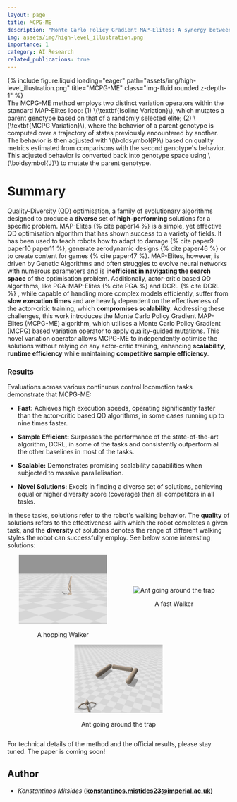 ```yaml
---
layout: page
title: MCPG-ME
description: "Monte Carlo Policy Gradient MAP-Elites: A synergy between Deep Reinforcement Learning and Quality Diversity Algorithms." 
img: assets/img/high-level_illustration.png
importance: 1
category: AI Research
related_publications: true
---
```

<div class="row">
    <div class="col-sm mt-3 mt-md-0">
        {% include figure.liquid loading="eager" path="assets/img/high-level_illustration.png" title="MCPG-ME" class="img-fluid rounded z-depth-1" %}
    </div>
</div>
<div class="caption">
The MCPG-ME method employs two distinct variation operators within the standard MAP-Elites loop: (1) \(\textbf{Isoline Variation}\), which mutates a parent genotype based on that of a randomly selected elite; (2) \(\textbf{MCPG Variation}\), where the behavior of a parent genotype is computed over a trajectory of states previously encountered by another. The behavior is then adjusted with \(\boldsymbol{P}\) based on quality metrics estimated from comparisons with the second genotype's behavior. This adjusted behavior is converted back into genotype space using \(\boldsymbol{J}\) to mutate the parent genotype.
</div>

# Summary
Quality-Diversity (QD) optimisation, a family of evolutionary algorithms designed to produce a **diverse** set of **high-performing** solutions for a specific problem. MAP-Elites {% cite paper14 %} is a simple, yet effective QD optimisation algorithm that has shown success to a variety of fields. It has been used to teach robots how to adapt to damage {% cite paper9 paper10 paper11 %}, generate aerodynamic designs {% cite paper46 %} or to create content for games {% cite paper47 %}. MAP-Elites, however, is driven by Genetic Algorithms and often struggles to evolve neural networks with numerous parameters and is **inefficient in navigating the search space** of the optimisation problem. Additionally, actor-critic based QD algorithms, like PGA-MAP-Elites {% cite PGA %} and DCRL {% cite DCRL %} , while capable of handling more complex models efficiently, suffer from **slow execution times** and are heavily dependent on the effectiveness of the actor-critic training, which **compromises scalability**. Addressing these challenges, this work introduces the Monte Carlo Policy Gradient MAP-Elites (MCPG-ME) algorithm, which utilises a Monte Carlo Policy Gradient (MCPG) based variation operator to apply quality-guided mutations. This novel variation operator allows MCPG-ME to independently optimise the solutions without relying on any actor-critic training, enhancing **scalability**, **runtime efficiency** while maintaining **competitive sample efficiency**. 

### Results

Evaluations across various continuous control locomotion tasks demonstrate that MCPG-ME:
- **Fast:** Achieves high execution speeds, operating significantly faster than the actor-critic based QD algorithms, in some cases running up to nine times faster.
  
- **Sample Efficient:** Surpasses the performance of the state-of-the-art algorithm, DCRL, in some of the tasks and consistently outperform all the other baselines in most of the tasks.
  
- **Scalable:** Demonstrates promising scalability capabilities when subjected to massive parallelisation.

- **Novel Solutions:** Excels in finding a diverse set of solutions, achieving equal or higher diversity score (coverage) than all competitors in all tasks. 

In these tasks, solutions refer to the robot's walking behavior. The **quality** of solutions refers to the effectiveness with which the robot completes a given task, and the **diversity** of solutions denotes the range of different walking styles the robot can successfully employ. See below some interesting solutions:
<div style="display: flex; justify-content: space-around; align-items: center; flex-wrap: wrap;">
  <div style="flex: 1 0 50%; text-align: center;">
    <img src="/assets/img/jumping_walker.gif" alt="A jumping Walker" style="max-width: 200px; height: 155px; object-fit: cover;">
    <p style="text-align: center;">A hopping Walker</p>
  </div>
  <div style="flex: 1 0 50%; text-align: center;">
    <img src="/assets/img/walker_normal.gif" alt="Ant going around the trap" style="max-width: 200px; height: 155px; object-fit: cover;">
    <p style="text-align: center;">A fast Walker</p>
  </div>
  <div style="flex: 1 0 100%; text-align: center;">
    <img src="/assets/img/anttrap_omni_vis.gif" alt="A fast Walker" style="max-width: 200px; height: 155px; object-fit: cover;">
    <p style="text-align: center;">Ant going around the trap</p>
  </div>
</div>

For technical details of the method and the official results, please stay tuned. The paper is coming soon!

## Author
- *Konstantinos Mitsides* **(konstantinos.mistides23@imperial.ac.uk)**

